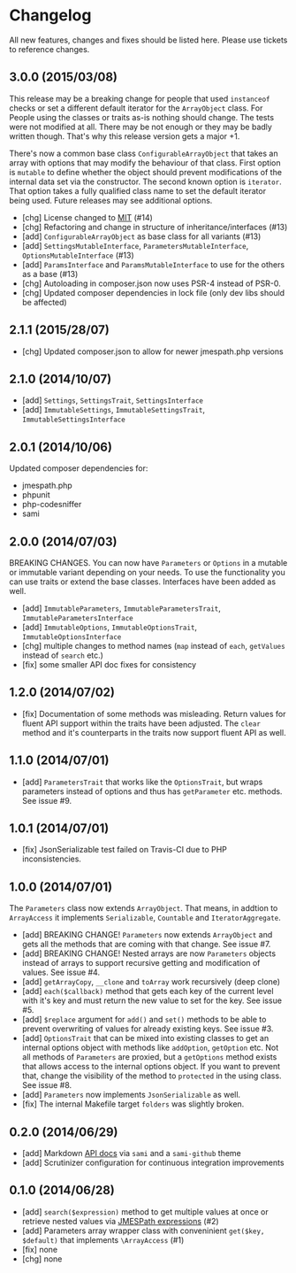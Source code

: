 # Changelog

All new features, changes and fixes should be listed here. Please use tickets to reference changes.

## 3.0.0 (2015/03/08)

This release may be a breaking change for people that used `instanceof` checks
or set a different default iterator for the `ArrayObject` class. For People
using the classes or traits as-is nothing should change. The tests were not
modified at all. There may be not enough or they may be badly written though.
That's why this release version gets a major +1.

There's now a common base class `ConfigurableArrayObject` that takes an array
with options that may modify the behaviour of that class. First option is
`mutable` to define whether the object should prevent modifications of the
internal data set via the constructor. The second known option is `iterator`.
That option takes a fully qualified class name to set the default iterator
being used. Future releases may see additional options.

* [chg] License changed to [MIT](LICENSE.md) (#14)
* [chg] Refactoring and change in structure of inheritance/interfaces (#13)
* [add] `ConfigurableArrayObject` as base class for all variants (#13)
* [add] `SettingsMutableInterface`, `ParametersMutableInterface`, `OptionsMutableInterface` (#13)
* [add] `ParamsInterface` and `ParamsMutableInterface` to use for the others as a base (#13)
* [chg] Autoloading in composer.json now uses PSR-4 instead of PSR-0.
* [chg] Updated composer dependencies in lock file (only dev libs should be affected)

## 2.1.1 (2015/28/07)

* [chg] Updated composer.json to allow for newer jmespath.php versions

## 2.1.0 (2014/10/07)

* [add] `Settings`, `SettingsTrait`, `SettingsInterface`
* [add] `ImmutableSettings`, `ImmutableSettingsTrait`, `ImmutableSettingsInterface`

## 2.0.1 (2014/10/06)

Updated composer dependencies for:

* jmespath.php
* phpunit
* php-codesniffer
* sami

## 2.0.0 (2014/07/03)

BREAKING CHANGES. You can now have `Parameters` or `Options` in a mutable or
immutable variant depending on your needs. To use the functionality you can use
traits or extend the base classes. Interfaces have been added as well.

* [add] `ImmutableParameters`, `ImmutableParametersTrait`,
  `ImmutableParametersInterface`
* [add] `ImmutableOptions`, `ImmutableOptionsTrait`,
  `ImmutableOptionsInterface`
* [chg] multiple changes to method names (`map` instead of `each`, `getValues`
  instead of `search` etc.)
* [fix] some smaller API doc fixes for consistency

## 1.2.0 (2014/07/02)

* [fix] Documentation of some methods was misleading. Return values for fluent
  API support within the traits have been adjusted. The `clear` method and it's
  counterparts in the traits now support fluent API as well.

## 1.1.0 (2014/07/01)

* [add] `ParametersTrait` that works like the `OptionsTrait`, but wraps
  parameters instead of options and thus has `getParameter` etc. methods. See
  issue #9.

## 1.0.1 (2014/07/01)

* [fix] JsonSerializable test failed on Travis-CI due to PHP inconsistencies.

## 1.0.0 (2014/07/01)

The `Parameters` class now extends `ArrayObject`. That means, in addtion to
`ArrayAccess` it implements `Serializable`, `Countable` and `IteratorAggregate`.

* [add] BREAKING CHANGE! `Parameters` now extends `ArrayObject` and gets all the
  methods that are coming with that change. See issue #7.
* [add] BREAKING CHANGE! Nested arrays are now `Parameters` objects instead of
  arrays to support recursive getting and modification of values. See issue #4.
* [add] `getArrayCopy`, `__clone` and `toArray` work recursively (deep clone)
* [add] ```each($callback)``` method that gets each key of the current level
  with it's key and must return the new value to set for the key. See issue #5.
* [add] ```$replace``` argument for `add()` and `set()` methods to be able to
  prevent overwriting of values for already existing keys. See issue #3.
* [add] `OptionsTrait` that can be mixed into existing classes to get an
  internal options object with methods like `addOption`, `getOption` etc. Not
  all methods of `Parameters` are proxied, but a `getOptions` method exists that
  allows access to the internal options object. If you want to prevent that,
  change the visibility of the method to `protected` in the using class. See
  issue #8.
* [add] `Parameters` now implements `JsonSerializable` as well.
* [fix] The internal Makefile target `folders` was slightly broken.

## 0.2.0 (2014/06/29)

* [add] Markdown [API docs](docs/api/) via `sami` and a `sami-github` theme
* [add] Scrutinizer configuration for continuous integration improvements

## 0.1.0 (2014/06/28)

* [add] ```search($expression)``` method to get multiple values at once or retrieve nested values via [JMESPath expressions](http://jmespath.readthedocs.org/en/latest/index.html) (#2)
* [add] Parameters array wrapper class with conveninient `get($key, $default)` that implements `\ArrayAccess` (#1)
* [fix] none
* [chg] none

